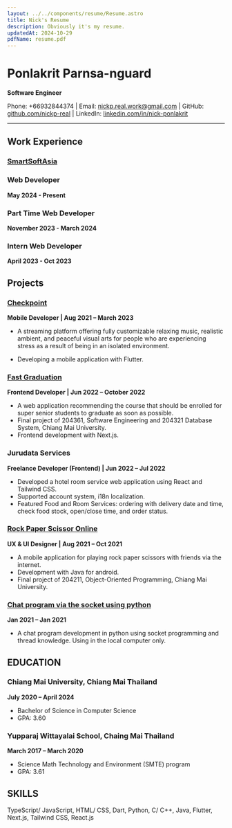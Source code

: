```yaml
---
layout: ../../components/resume/Resume.astro
title: Nick's Resume
description: Obviously it's my resume.
updatedAt: 2024-10-29
pdfName: resume.pdf
---
```


# Ponlakrit Parnsa-nguard

**Software Engineer**

Phone: +66932844374 | Email: nickp.real.work@gmail.com | GitHub: [github.com/nickp-real](https://github.com/nickp-real) | LinkedIn: [linkedin.com/in/nick-ponlakrit](https://linkedin.com/in/nick-ponlakrit)

---

## Work Experience

### [SmartSoftAsia](https://www.smartsoftasia.com/)

### Web Developer

**May 2024 - Present**

### Part Time Web Developer

**November 2023 - March 2024**

### Intern Web Developer

**April 2023 - Oct 2023**

## Projects

### [Checkpoint](https://checkpoint.tokyo)

**Mobile Developer | Aug 2021 – March 2023**

- A streaming platform offering fully customizable relaxing music, realistic
  ambient, and peaceful visual arts for people who are experiencing stress
  as a result of being in an isolated environment.

- Developing a mobile application with Flutter.

### [Fast Graduation](https://github.com/NickP-real/fast-graduation-FrontEnd)

**Frontend Developer | Jun 2022 – October 2022**

- A web application recommending the course that should be enrolled for
  super senior students to graduate as soon as possible.
- Final project of 204361, Software Engineering and 204321 Database
  System, Chiang Mai University.
- Frontend development with Next.js.

### Jurudata Services

**Freelance Developer (Frontend) | Jun 2022 – Jul 2022**

- Developed a hotel room service web application using React and Tailwind
  CSS.
- Supported account system, i18n localization.
- Featured Food and Room Services: ordering with delivery date and time,
  check food stock, open/close time, and order status.

### [Rock Paper Scissor Online](https://github.com/dward2nd/rock-paper-scissor)

**UX & UI Designer | Aug 2021 – Oct 2021**

- A mobile application for playing rock paper scissors with friends via the
  internet.
- Development with Java for android.
- Final project of 204211, Object-Oriented Programming, Chiang Mai
  University.

### [Chat program via the socket using python](https://github.com/NickP-real/204113Lab)

**Jan 2021 – Jan 2021**

- A chat program development in python using socket programming and
  thread knowledge. Using in the local computer only.

## EDUCATION

### Chiang Mai University, Chiang Mai Thailand

**July 2020 – April 2024**

- Bachelor of Science in Computer Science
- GPA: 3.60

### Yupparaj Wittayalai School, Chaing Mai Thailand

**March 2017 – March 2020**

- Science Math Technology and Environment (SMTE) program
- GPA: 3.61

## SKILLS

TypeScript/ JavaScript, HTML/ CSS, Dart, Python, C/ C++, Java, Flutter, Next.js, Tailwind CSS, React.js
